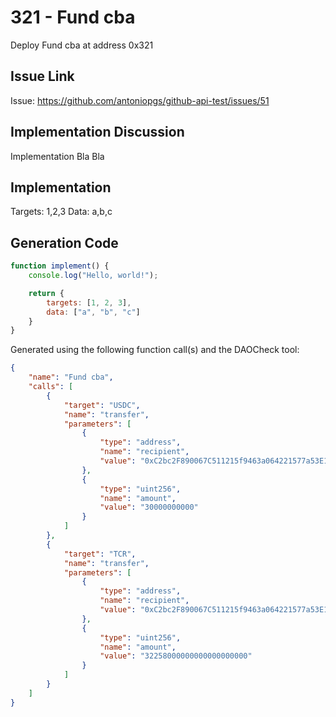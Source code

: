 # 321 - Fund cba
Deploy Fund cba at address 0x321

## Issue Link
Issue: https://github.com/antoniopgs/github-api-test/issues/51

## Implementation Discussion
Implementation Bla Bla

## Implementation
Targets: 1,2,3
Data: a,b,c

## Generation Code
```javascript
function implement() {
    console.log("Hello, world!");

    return {
        targets: [1, 2, 3],
        data: ["a", "b", "c"]
    }
}
```

Generated using the following function call(s) and the DAOCheck tool:
```json
{
    "name": "Fund cba",
    "calls": [
        {
            "target": "USDC",
            "name": "transfer",
            "parameters": [
                {
                    "type": "address",
                    "name": "recipient",
                    "value": "0xC2bc2F890067C511215f9463a064221577a53E10"
                },
                {
                    "type": "uint256",
                    "name": "amount",
                    "value": "30000000000"
                }
            ]
        },
        {
            "target": "TCR",
            "name": "transfer",
            "parameters": [
                {
                    "type": "address",
                    "name": "recipient",
                    "value": "0xC2bc2F890067C511215f9463a064221577a53E10"
                },
                {
                    "type": "uint256",
                    "name": "amount",
                    "value": "32258000000000000000000"
                }
            ]
        }
    ]
}
```